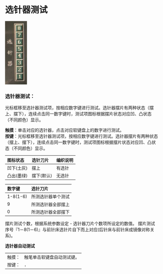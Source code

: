 # 选针器测试

![](../.gitbook/assets/2019108107810700757.png)

### **选针器测试**：

光标框移至选针器测试项，按相应数字键进行测试。选针器摆片有两种状态（摆上、摆下），连续点击同一数字键时，测试项图标根据摆片状态对应凹、凸状态（不同颜色）显示。

**触摸**：单击对应的选针器，点击对应软键盘上的数字进行测试。  
**按键**：光标框移至选针器测试项，按相应数字键进行测试。选针器摆片有两种状态（摆上、摆下），连续点击同一数字键时，测试项图标根据摆片状态对应凹、凸状态（不同颜色）显示。

| 图标状态 | 选针刀片 | 编织说明 |
| :--- | :--- | :--- |
| 凹下\(土灰\) | 摆上 | 有选针 |
| 凸出\(墨绿\) | 摆下\(默认\) | 无选针 |

| 数字键 | 选针刀片 |
| :--- | :--- |
| 1-8\(1-6\) | 所测选针器单个测试 |
| 9 | 所测选针器全部摆上 |
| 0 | 所测选针器全部摆下 |

摆片测试个数，根据系统参数设定 - 选针器刀片个数项所设定的数值。 摆片测试序号『1－8\(1－6\)』与前针床选针片自下而上对应\(后针床与前针床成镜像对称关系\)。

**选针器自动测试**

|   |   |
| :--- | :--- |
| 触摸： | 触笔单击软键盘自动测试键。 |
| 按键： |  **`.`** |

